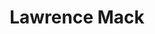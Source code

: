 ---
pid: mx171
title: Lawrence Mack
location_transcription: 5119 Bamoroe Avenue
coordinates: "[-75.225632350177, 39.947754754317]"
zipcode: '19143'
gen_neighborhood: West Philadelphia
neighborhood: University City
outside_phl: 
age: '55'
age_range: 50-59
instagram: 
image_file_name: mx_171.jpg
proposal_transcription: 
topic: Unknown
topic_summary: '0'
type: Other No Form
keywords_other: lawrence mack
credit: LawrenceD.Mack
image_labels: 
twitter: 
facebook: 
permalink: "/monuments/mx171/"
layout: item-page
---